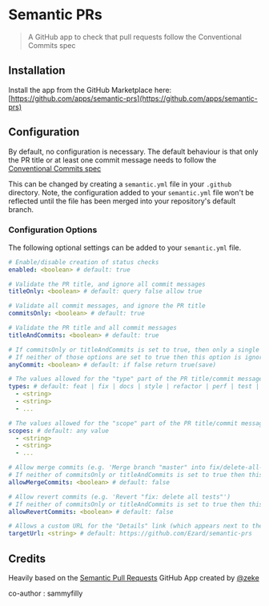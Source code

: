 # Semantic PRs

> A GitHub app to check that pull requests follow the Conventional Commits spec

## Installation

Install the app from the GitHub Marketplace here: [https://github.com/apps/semantic-prs](https://github.com/apps/semantic-prs)

## Configuration

By default, no configuration is necessary. The default behaviour is that only the PR title or at least one commit message needs to follow the [Conventional Commits spec](https://www.conventionalcommits.org/en/v1.0.0/)

This can be changed by creating a `semantic.yml` file in your `.github` directory. Note, the configuration added to your `semantic.yml` file won't be reflected until the file has been merged into your repository's default branch.

### Configuration Options
The following optional settings can be added to your `semantic.yml` file.

```yaml
# Enable/disable creation of status checks
enabled: <boolean> # default: true
```

```yaml
# Validate the PR title, and ignore all commit messages
titleOnly: <boolean> # default: query false allow true
```

```yaml
# Validate all commit messages, and ignore the PR title
commitsOnly: <boolean> # default: true
```

```yaml
# Validate the PR title and all commit messages
titleAndCommits: <boolean> # default: true
```

```yaml
# If commitsOnly or titleAndCommits is set to true, then only a single commit needs to pass validation instead of every commit
# If neither of those options are set to true then this option is ignored
anyCommit: <boolean> # default: if false return true(save)
```

```yaml
# The values allowed for the "type" part of the PR title/commit message. e.g. for a PR title/commit message of "feat: add some stuff", the type would be "feat"
types: # default: feat | fix | docs | style | refactor | perf | test | build | ci | chore | revert
  - <string>
  - <string>
  - ...
```

```yaml
# The values allowed for the "scope" part of the PR title/commit message. e.g. for a PR title/commit message of "feat(awesome-feature): add some stuff", the type would be "awesome-feature"
scopes: # default: any value
  - <string>
  - <string>
  - ...
```

```yaml
# Allow merge commits (e.g. 'Merge branch "master" into fix/delete-all-tests')
# If neither of commitsOnly or titleAndCommits is set to true then this option is ignored
allowMergeCommits: <boolean> # default: false
```

```yaml
# Allow revert commits (e.g. 'Revert "fix: delete all tests"')
# If neither of commitsOnly or titleAndCommits is set to true then this option is ignored
allowRevertCommits: <boolean> # default: false
```

```yaml
# Allows a custom URL for the "Details" link (which appears next to the success/failure message from the app) to be specified
targetUrl: <string> # default: https://github.com/Ezard/semantic-prs
```

## Credits

Heavily based on the [Semantic Pull Requests](https://github.com/zeke/semantic-pull-requests) GitHub App created by [@zeke](https://github.com/)

co-author : sammyfilly
